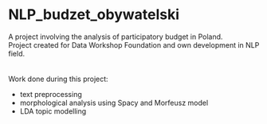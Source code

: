 # NLP_budzet_obywatelski

A project involving the analysis of participatory budget in Poland. <br>
Project created for Data Workshop Foundation and own development in NLP field.
<br>
<br>
<br>
Work done during this project:<br>
- text preprocessing <br>
- morphological analysis using Spacy and Morfeusz model <br>
- LDA topic modelling <br>
